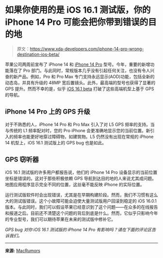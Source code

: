 # 如果你使用的是 iOS 16.1 测试版，你的 iPhone 14 Pro 可能会把你带到错误的目的地

> 原文：<https://www.xda-developers.com/iphone-14-pro-wrong-destination-ios-beta/>

苹果公司两周前宣布了 iPhone 14 和 [iPhone 14 Pro](http://xda-developers.com/apple-iphone-14-pro) 型号。今年，重要的新增功能落在了 Pro 部门。与此同时，常规版本几乎没有引起任何关注，也没有令人兴奋的新产品。例如，Pro 和 Pro Max 专门支持永远显示(AOD)功能，包括全新的动态岛，并具有升级的 48MP 宽后置镜头。此外，最高端的型号也获得了显著的 GPS 提升。然而不幸的是，似乎 [iOS 16.1 beta](https://www.xda-developers.com/ios-16-1-beta-1/) 打破了这些高端机型上基于 GPS 的导航。

## iPhone 14 Pro 上的 GPS 升级

对于不熟悉的人，iPhone 14 Pro 和 Pro Max 引入了对 L5 GPS 频率的支持。当与传统的 L1 频率配对时，您的 Pro iPhone 会更准确地显示您的当前位置。新引入的频率也能更好地穿过障碍物，如建筑物。L5 仍然没有出现在常规的 iPhone 14 机型上，iOS 16.1 测试版上的 GPS bug 也是如此。

## GPS 窃听器

iOS 16.1 测试版的许多用户都报告说，他们的 iPhone 14 Pro 设备显示的当前位置坐标是错误的。这对于那些积极依赖 GPS 导航到达目的地的人来说尤其成问题。地图应用程序显示完全不同的位置，这丝毫不能反映 iPhone 的实际位置。

运行测试版软件时会出现错误，尤其是在早期构建阶段。然而，我们不习惯有这么大的测试版错误。这个小故障可能会迫使大量测试版用户回滚到稳定的 iOS 16.0.1 版本。与此同时，我们可以假设苹果已经意识到了这个问题——在众多的在线报告和报道之后。目前还不清楚这个问题的背后到底是什么。然而，它似乎只影响今年的专业型号，我们可以期待苹果在未来的测试版中修补它。

*GPS bug 对你 iOS 16.1 测试版的 iPhone 14 Pro 有影响吗？请在下面的评论区告诉我们。*

* * *

**来源:** [MacRumors](https://www.macrumors.com/2022/09/17/ios-16-1-beta-breaking-gps-on-iphone-14-pro/)